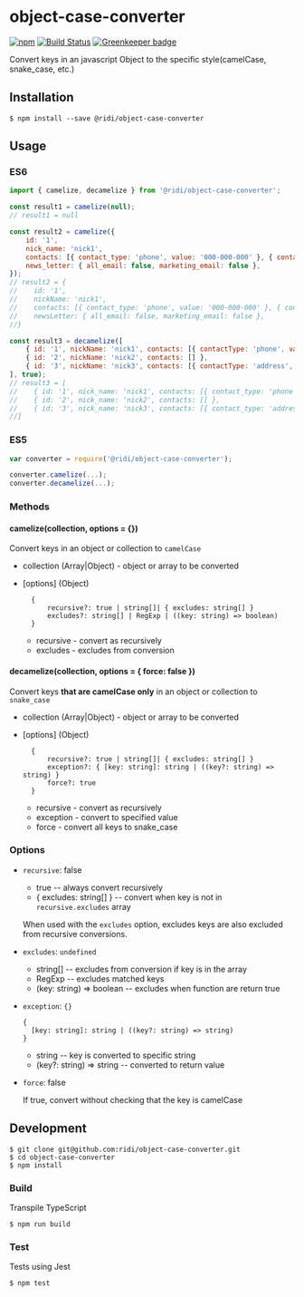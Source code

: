 # object-case-converter

[![npm](https://img.shields.io/npm/v/@ridi/object-case-converter.svg)](https://www.npmjs.com/package/@ridi/object-case-converter)
[![Build Status](https://travis-ci.org/ridi/object-case-converter.svg?branch=master)](https://travis-ci.org/ridi/object-case-converter)
[![Greenkeeper badge](https://badges.greenkeeper.io/ridi/object-case-converter.svg)](https://greenkeeper.io/)

Convert keys in an javascript Object to the specific style(camelCase, snake_case, etc.)

## Installation

```
$ npm install --save @ridi/object-case-converter
```

## Usage

### ES6
```javascript
import { camelize, decamelize } from '@ridi/object-case-converter';

const result1 = camelize(null);
// result1 = null

const result2 = camelize({
    id: '1',
    nick_name: 'nick1',
    contacts: [{ contact_type: 'phone', value: '000-000-000' }, { contact_type: 'email', value: 'test@email.com' }],
    news_letter: { all_email: false, marketing_email: false },
});
// result2 = {
//    id: '1',
//    nickName: 'nick1',
//    contacts: [{ contact_type: 'phone', value: '000-000-000' }, { contact_type: 'email', value: 'test@email.com' }],
//    newsLetter: { all_email: false, marketing_email: false },
//}

const result3 = decamelize([
    { id: '1', nickName: 'nick1', contacts: [{ contactType: 'phone', value: '000-000-000' }, { contactType: 'email', value: 'test@email.com' }] },
    { id: '2', nickName: 'nick2', contacts: [] },
    { id: '3', nickName: 'nick3', contacts: [{ contactType: 'address', value: 'xxx' }] },
], true);
// result3 = [
//    { id: '1', nick_name: 'nick1', contacts: [{ contact_type: 'phone', value: '000-000-000' }, { contact_type: 'email', value: 'test@email.com' }] },
//    { id: '2', nick_name: 'nick2', contacts: [] },
//    { id: '3', nick_name: 'nick3', contacts: [{ contact_type: 'address', value: 'xxx' }] },
//]
```

### ES5
```javascript
var converter = require('@ridi/object-case-converter');

converter.camelize(...);
converter.decamelize(...);

```

### Methods
#### camelize(collection, options = {})

Convert keys in an object or collection to `camelCase`

* collection (Array|Object) - object or array to be converted
* [options] (Object)

        {
            recursive?: true | string[]| { excludes: string[] }
            excludes?: string[] | RegExp | ((key: string) => boolean)
        }

    * recursive - convert as recursively
    * excludes - excludes from conversion


#### decamelize(collection, options = { force: false })

Convert keys **that are camelCase only** in an object or collection to `snake_case`

* collection (Array|Object) - object or array to be converted
* [options] (Object)

        {
            recursive?: true | string[]| { excludes: string[] }
            exception?: { [key: string]: string | ((key?: string) => string) }
            force?: true
        }

    * recursive - convert as recursively
    * exception - convert to specified value
    * force - convert all keys to snake_case

### Options

* `recursive`: false

  * true -- always convert recursively
  * { excludes: string[] } -- convert when key is not in `recursive.excludes` array

  When used with the `excludes` option, excludes keys are also excluded from recursive conversions.

* `excludes`: `undefined`

  * string[] -- excludes from conversion if key is in the array
  * RegExp -- excludes matched keys
  * (key: string) => boolean -- excludes when function are return true

* `exception`: `{}`

      {
        [key: string]: string | ((key?: string) => string)
      }

  * string -- key is converted to specific string
  * (key?: string) => string -- converted to return value

* `force`: false

  If true, convert without checking that the key is camelCase

## Development

```
$ git clone git@github.com:ridi/object-case-converter.git
$ cd object-case-converter
$ npm install
```

### Build

Transpile TypeScript

```
$ npm run build
```

### Test

Tests using Jest

```
$ npm test
```
